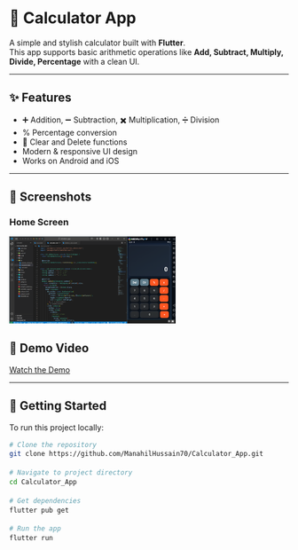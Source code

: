# 📱 Calculator App

A simple and stylish calculator built with **Flutter**.  
This app supports basic arithmetic operations like **Add, Subtract, Multiply, Divide, Percentage** with a clean UI.

---

## ✨ Features
- ➕ Addition, ➖ Subtraction, ✖️ Multiplication, ➗ Division
- % Percentage conversion
- 🧹 Clear and Delete functions
- Modern & responsive UI design
- Works on Android and iOS

---

## 📸 Screenshots

### Home Screen
<img src="screenshots/calculator_app.png" width="300">

## 🎥 Demo Video
[Watch the Demo](screenshots/calculator.mp4)



---

## 🚀 Getting Started

To run this project locally:

```bash
# Clone the repository
git clone https://github.com/ManahilHussain70/Calculator_App.git

# Navigate to project directory
cd Calculator_App

# Get dependencies
flutter pub get

# Run the app
flutter run
